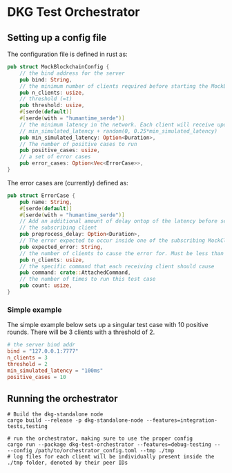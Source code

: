 # DKG Test Orchestrator

## Setting up a config file
The configuration file is defined in rust as:
```rust
pub struct MockBlockchainConfig {
	// the bind address for the server
	pub bind: String,
	// the minimum number of clients required before starting the MockBlockchain (=n)
	pub n_clients: usize,
	// threshold (=t)
	pub threshold: usize,
	#[serde(default)]
	#[serde(with = "humantime_serde")]
	// the minimum latency in the network. Each client will receive updates at
	// min_simulated_latency + random(0, 0.25*min_simulated_latency)
	pub min_simulated_latency: Option<Duration>,
	// The number of positive cases to run
	pub positive_cases: usize,
	// a set of error cases
	pub error_cases: Option<Vec<ErrorCase>>,
}
```

The error cases are (currently) defined as:

```rust
pub struct ErrorCase {
	pub name: String,
	#[serde(default)]
	#[serde(with = "humantime_serde")]
	// Add an additional amount of delay ontop of the latency before sending the notification to
	// the subscribing client
	pub preprocess_delay: Option<Duration>,
	// The error expected to occur inside one of the subscribing MockClients
	pub expected_error: String,
	// the number of clients to cause the error for. Must be less than or equal to `min_clients`
	pub n_clients: usize,
	// the specific command that each receiving client should cause
	pub command: crate::AttachedCommand,
	// the number of times to run this test case
	pub count: usize,
}
```

### Simple example
The simple example below sets up a singular test case with 10 positive rounds. There will be 3 clients with a threshold of 2.
```toml
# the server bind addr
bind = "127.0.0.1:7777"
n_clients = 3
threshold = 2
min_simulated_latency = "100ms"
positive_cases = 10
```


## Running the orchestrator
```
# Build the dkg-standalone node
cargo build --release -p dkg-standalone-node --features=integration-tests,testing

# run the orchestrator, making sure to use the proper config
cargo run --package dkg-test-orchestrator --features=debug-testing -- --config /path/to/orchestrator_config.toml --tmp ./tmp
# log files for each client will be individually present inside the ./tmp folder, denoted by their peer IDs
```